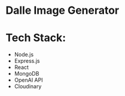 # Dalle Image Generator

# Tech Stack:
- Node.js
- Express.js
- React
- MongoDB
- OpenAI API
- Cloudinary
